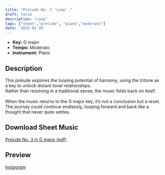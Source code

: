 ```yaml
---
title: "Prelude No. 3 'Loop' "
draft: false
description: "Loop"
tags: ["sheet","prelude", "piano","moderato"]
date: '2025-02-26'
---
```



- **Key:** G major
- **Tempo:** Moderato
- **Instrument:** Piano

<!--more-->

## Description

This prelude explores the looping potential of harmony, using the tritone as a key to unlock distant tonal relationships. <br> 
Rather than resolving in a traditional sense, the music folds back on itself. <br>
<br>
When the music returns to the G major key, it’s not a conclusion but a reset. The journey could continue endlessly, looping forward and back like a thought that never quite settles.

 ## Download Sheet Music

[Prelude No. 3 in G major (pdf)](/pdf/Prelude%20No.3%20in%20Gmajor.pdf)

 ## Preview 
 
[Instagram](https://www.instagram.com/p/DGif4QMioOT/)